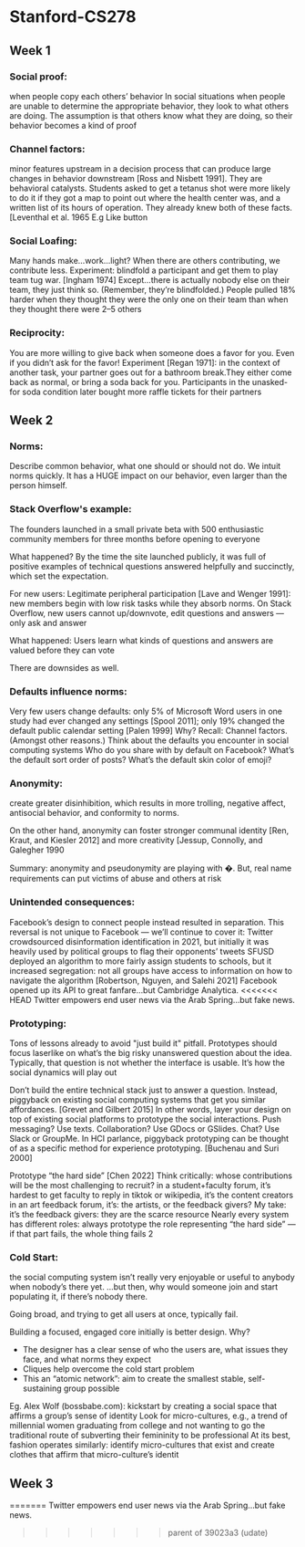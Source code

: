 # Stanford-CS278

## Week 1
 
### Social proof: 
when people copy each others’ behavior
In social situations when people are 
unable to determine the appropriate 
behavior, they look to what others are 
doing. 
The assumption is that others know 
what they are doing, so their behavior 
becomes a kind of proof

### Channel factors: 
minor features upstream in a decision process that 
can produce large changes in behavior downstream [Ross and 
Nisbett 1991]. They are behavioral catalysts.
Students asked to get a tetanus shot were more likely to do it if they got 
a map to point out where the health center was, and a written list of its 
hours of operation. They already knew both of these facts. [Leventhal et 
al. 1965
E.g Like button

### Social Loafing:
Many hands make…work…light?
When there are others contributing, we contribute less.
Experiment: blindfold a participant and get them to play team tug war. [Ingham 1974]
Except…there is actually nobody else on their team, they just think so. 
(Remember, they’re blindfolded.)
People pulled 18% harder when they thought they were the only one on 
their team than when they thought there were 2–5 others

### Reciprocity:
You are more willing to give back when someone does a favor for 
you. Even if you didn’t ask for the favor!
Experiment [Regan 1971]: in the context of another task, your 
partner goes out for a bathroom break.They either come back as 
normal, or bring a soda back for you. 
Participants in the unasked-for soda condition later bought more raffle 
tickets for their partners


## Week 2

### Norms:
Describe common behavior, what one should or should not do. 
We intuit norms quickly. It has a HUGE impact on our behavior, even larger than the person himself.

### Stack Overflow's example:

The founders launched in a small private beta 
with 500 enthusiastic community members for 
three months before opening to everyone

What happened? By the time the site launched publicly, it was full 
of positive examples of technical questions 
answered helpfully and succinctly, which set the 
expectation.

For new users: 
Legitimate peripheral participation [Lave and 
Wenger 1991]: new members begin with low risk tasks while they absorb norms. On Stack 
Overflow, new users cannot up/downvote, edit 
questions and answers — only ask and answer

What happened: Users learn what kinds of questions and 
answers are valued before they can vote

There are downsides as well.

### Defaults influence norms:
Very few users change defaults: only 5% of Microsoft Word users in 
one study had ever changed any settings [Spool 2011]; only 19% 
changed the default public calendar setting [Palen 1999]
Why? Recall: Channel factors. (Amongst other reasons.)
Think about the defaults you encounter in social computing systems
Who do you share with by default on Facebook?
What’s the default sort order of posts?
What’s the default skin color of emoji?

### Anonymity:

create greater disinhibition, which results in 
more trolling, negative affect, antisocial behavior, and conformity to norms.

On the other hand, anonymity can foster stronger communal identity 
[Ren, Kraut, and Kiesler 2012] and more creativity [Jessup, Connolly, and 
Galegher 1990

Summary: anonymity and pseudonymity are 
playing with �. But, real name requirements 
can put victims of abuse and others at risk

### Unintended consequences:
Facebook’s design to connect people instead resulted in separation.
This reversal is not unique to Facebook — we’ll continue to cover it:
Twitter crowdsourced disinformation identification in 2021, but initially it 
was heavily used by political groups to flag their opponents’ tweets
SFUSD deployed an algorithm to more fairly assign students to schools, 
but it increased segregation: not all groups have access to information on 
how to navigate the algorithm [Robertson, Nguyen, and Salehi 2021]
Facebook opened up its API to great fanfare…but Cambridge Analytica.
<<<<<<< HEAD
Twitter empowers end user news via the Arab Spring…but fake news.

### Prototyping:
Tons of lessons already to avoid "just build it" pitfall. Prototypes should focus laserlike on what’s the big risky unanswered question about the idea. Typically, that question is not whether the interface is usable. It’s how 
the social dynamics will play out

Don’t build the entire technical stack just to answer a question. 
Instead, piggyback on existing social computing systems that get you 
similar affordances. [Grevet and Gilbert 2015]
In other words, layer your design on top of existing social platforms 
to prototype the social interactions.
Push messaging? Use texts.
Collaboration? Use GDocs or GSlides.
Chat? Use Slack or GroupMe.
In HCI parlance, piggyback prototyping can be thought of as a specific 
method for experience prototyping. [Buchenau and Suri 2000]

Prototype “the hard side”
[Chen 2022]
Think critically: whose contributions will be the most challenging to 
recruit?
in a student+faculty forum, it’s hardest to get faculty to reply
in tiktok or wikipedia, it’s the content creators
in an art feedback forum, it’s: the artists, or the feedback givers?
My take: it’s the feedback givers: they are the scarce resource
Nearly every system has different roles: always prototype the role 
representing “the hard side” — if that part fails, the whole thing fails 2


### Cold Start:
the social computing system isn’t really very enjoyable 
or useful to anybody when nobody’s there yet.
…but then, why would someone join and start populating it, if 
there’s nobody there.

Going broad, and trying to get all users at once, typically fail.

Building a focused, engaged core initially is better design.
Why?
- The designer has a clear sense of who the users are,
what issues they face, and what norms they expect
- Cliques help overcome the cold start problem
- This an “atomic network”: aim to create the smallest 
stable, self-sustaining group possible

Eg. Alex Wolf (bossbabe.com): kickstart by creating 
a social space that affirms a group’s sense of 
identity
Look for micro-cultures, e.g., a trend of millennial 
women graduating from college and not wanting 
to go the traditional route of subverting their 
femininity to be professional
At its best, fashion operates similarly: identify 
micro-cultures that exist and create clothes that 
affirm that micro-culture’s identit

## Week 3
=======
Twitter empowers end user news via the Arab Spring…but fake news.
>>>>>>> parent of 39023a3 (udate)
